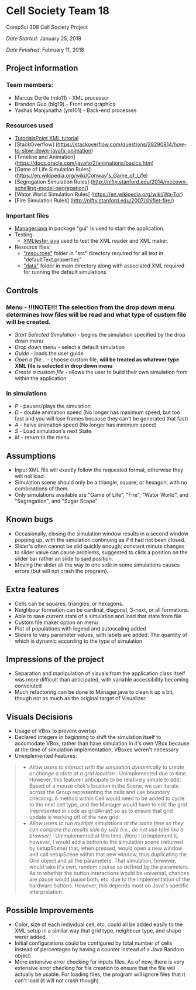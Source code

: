 # Cell Society Team 18

CompSci 308 Cell Society Project

*Date Started*: January 25, 2018

*Date Finished*: February 11, 2018

## Project information
### Team members:
* Marcus Oertle (mlo11) - XML processor
* Brandon Guo (blg19) - Front end graphics
* Yashas Manjunatha (ym101) - Back-end processes

### Resources used
* [TutorialsPoint XML tutorial](https://www.tutorialspoint.com/java_xml/java_dom_query_document.htm)
* [StackOverflow] (https://stackoverflow.com/questions/28290814/how-to-slow-down-javafx-animation)
* [Timeline and Animation] (https://docs.oracle.com/javafx/2/animations/basics.htm)
* [Game of Life Simulation Rules] (https://en.wikipedia.org/wiki/Conway's_Game_of_Life)
* [Segregation Simulation Rules] (http://nifty.stanford.edu/2014/mccown-schelling-model-segregation/)
* [Wator World Simulation Rules] (https://en.wikipedia.org/wiki/Wa-Tor)
* [Fire Simulation Rules] (http://nifty.stanford.edu/2007/shiflet-fire/)

### Important files
* [Manager.java](https://coursework.cs.duke.edu/CompSci308_2018Spring/cellsociety_team18/blob/master/src/gui/Manager.java) in package "gui" is used to start the application.
* Testing:
	* [XMLtester.java](https://coursework.cs.duke.edu/CompSci308_2018Spring/cellsociety_team18/blob/master/src/xml/XMLtester.java) used to test the XML reader and XML maker.
* Resource files:
	* ["resources"](https://coursework.cs.duke.edu/CompSci308_2018Spring/cellsociety_team18/tree/master/src/resources) folder in "src" directory required for all text in "defaultText.properties"
	* ["data"](https://coursework.cs.duke.edu/CompSci308_2018Spring/cellsociety_team18/tree/master/data) folder in main directory along with associated XML required for running the default simulations

## Controls
### Menu - **!!!NOTE!!! The selection from the drop down menu determines how files will be read and what type of custom file will be created.**
* *Start Selected Simulation* - begins the simulation specified by the drop down menu
* *Drop down menu* - select a default simulation
* *Guide* - loads the user guide
* *Open a file...* - choose custom file, **will be treated as whatever type XML file is selected in drop down menu**
* *Create a custom file* - allows the user to build their own simulation from within the application

### In simulations
* *P* - pauses/plays the simulation
* *D* - double animation speed (No longer has maximum speed, but too fast and you will lose frames because they can't be generated that fast)
* *A* - halve animation speed (No longer has minimum speed)
* *S* - Load simulation's next State
* *M* - return to the menu

## Assumptions
* Input XML file will exactly follow the requested format, otherwise they will not load.
* Simulation scene should only be a triangle, square, or hexagon, with no combinations of them.
* Only simulations available are "Game of Life", "Fire", "Wator World", and "Segregation", and "Sugar Scape"

## Known bugs
* Occasionally, closing the simulation window results in a second window popping up, with the simulation continuing as if it had not been closed.
* Slider's often cannot be slid quickly enough; constant minute changes to slider value can cause problems, suggested to click a position on the slider bar rather an slide to said position.
* Moving the slider all the way to one side in some simulations causes errors (but will not crash the program).

## Extra features
* Cells can be squares, triangles, or hexagons.
* Neighbour formation can be cardinal, diagonal, 3-next, or all formations.
* Able to save current state of a simulation and load that state from file
* Custom file maker option on menu
* Plot of populations with legend and autoscaling added
* Sliders to vary parameter values, with labels are added. The quantity of which is dynamic according to the type of simulation

## Impressions of the project
* Separation and manipulation of visuals from the application class itself was more difficult than anticipated, with variable accessibility becoming convoluted
* Much refactoring can be done to Manager.java to clean it up a bit, though not as much as the original target of Visualizer.

## Visuals Decisions
* Usage of VBox to prevent overlap
* Declared integers in beginning to shift the simulation itself to accomodate VBox, rather than have simulation in it's own VBox because at the time of simulation implementation, VBoxes weren't necessary
* Unimplemented Features:
> - *Allow users to interact with the simulation dynamically to create or change a state at a grid location* : Unimplemented due to time. However, this feature I anticipate to be relatively simple to add. Based of a mouse click's location in the Scene, we can iterate across the Group representing the cells and use boundary checking. A method within Cell would need to be added to cycle to the next cell type, and the Manager would have to edit the grid (represented in code as gridArray) so as to ensure that grid update is working off of the new grid
> - *Allow users to run multiple simulations at the same time so they can compare the results side by side (i.e., do not use tabs like a browser)* : Unimplemented at this time. Were I to implement it, however, I would add a button to the simulation scene (returned by setupScene) that, when pressed, would open a new window and call setupScene within that new window, thus duplicating the Grid object and all the parameters. That simulation, however, would take it's own, random course as defined by the parameters. As to whether the button interactions would be universal, chances are pause would pause both, etc. due to the implementation of the hardware buttons. However, this depends most on Java's specific interpretation. 

## Possible Improvements
* Color, size of each individual cell, etc, could all be added easily to the XML setup in a similar way that grid type, neighbour type, and shape werer added.
* Initial configurations could be configured by total number of cells instead of percentages by having a counter instead of a Java Random object.
* More extensive error checking for inputs files. As of now, there is very extensive error checking for file creation to ensure that the file will actually be usable. For loading files, the program will ignore files that it can't load (it will not crash though).